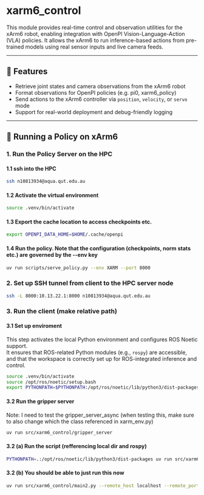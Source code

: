 # xarm6_control

This module provides real-time control and observation utilities for the xArm6 robot, enabling integration with OpenPI Vision-Language-Action (VLA) policies. It allows the xArm6 to run inference-based actions from pre-trained models using real sensor inputs and live camera feeds.

---

## 🔧 Features

- Retrieve joint states and camera observations from the xArm6 robot
- Format observations for OpenPI policies (e.g. pi0, xarm6_policy)
- Send actions to the xArm6 controller via `position`, `velocity`, or `servo` mode
- Support for real-world deployment and debug-friendly logging

---

## 🚀 Running a Policy on xArm6

### 1. Run the Policy Server on the HPC

#### 1.1 ssh into the HPC

```bash
ssh n10813934@aqua.qut.edu.au
```

#### 1.2 Activate the virtual environment

```bash
source .venv/bin/activate
```

#### 1.3 Export the cache location to access checkpoints etc.

```bash
export OPENPI_DATA_HOME=$HOME/.cache/openpi 
```
 
#### 1.4 Run the policy. Note that the configuration (checkpoints, norm stats etc.) are governed by the --env key

```bash
uv run scripts/serve_policy.py --env XARM --port 8000
```

### 2. Set up SSH tunnel from client to the HPC server node

```bash
ssh -L 8000:10.13.22.1:8000 n10813934@aqua.qut.edu.au
```

### 3. Run the client (make relative path)

#### 3.1 Set up enviroment

This step activates the local Python environment and configures ROS Noetic support.  
It ensures that ROS-related Python modules (e.g., `rospy`) are accessible, and that the workspace is correctly set up for ROS-integrated inference and control.

```bash
source .venv/bin/activate
source /opt/ros/noetic/setup.bash
export PYTHONPATH=$PYTHONPATH:/opt/ros/noetic/lib/python3/dist-packages
```

#### 3.2 Run the gripper server

Note: I need to test the gripper_server_async (when testing this, make sure to also change which the class referenced in xarm_env.py)

```bash
uv run src/xarm6_control/gripper_server
```

#### 3.2 (a) Run the script (refferencing local dir and rospy)

```bash
PYTHONPATH=.:/opt/ros/noetic/lib/python3/dist-packages uv run src/xarm6_control/main2.py --remote_host localhost --remote_port 8000
```

#### 3.2 (b) You should be able to just run this now

```bash
uv run src/xarm6_control/main2.py --remote_host localhost --remote_port 8000
```